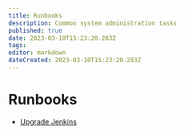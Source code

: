```yaml
---
title: Runbooks
description: Common system administration tasks
published: true
date: 2023-03-10T15:23:20.283Z
tags: 
editor: markdown
dateCreated: 2023-03-10T15:23:20.283Z
---
```


# Runbooks

* [Upgrade Jenkins](/runbook/upgrade-jenkins)